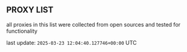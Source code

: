 ## PROXY LIST

all proxies in this list were collected from open sources and tested for functionality

last update: `2025-03-23 12:04:40.127746+00:00` UTC